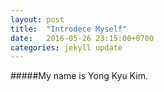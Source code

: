 ```yaml
---
layout: post
title:  "Introdece Myself"
date:   2016-05-26 23:15:00+0700
categories: jekyll update
---
```

#####My name is Yong Kyu Kim.





